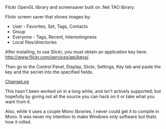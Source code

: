Flickr OpenGL library and screensaver built on .Net TAO library.

Flickr screen saver that shows images by:
  * User - Favorites, Set, Tags, Contacts
  * Group
  * Everyone - Tags, Recent, Interestingness
  * Local files/directories


After installing, to use Slickr, you must obtain an application key here: http://www.flickr.com/services/api/keys/.

Then go to the Control Panel, Display, Slickr, Settings, Key tab and paste the key and the secret into the specified fields.

[ChangeLog](http://slickr-dotnet.googlecode.com/svn/trunk/ChangeLog)

This hasn't been worked on in a long while, and isn't actively supported; but hopefully by giving out all the source you can hack on it or take what you want from it.

Also, while it uses a couple Mono libraries, I never could get it to compile in Mono. It was never my intention to make Windows only software but thats how it rolled.